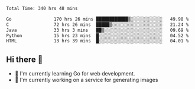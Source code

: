 <!--START_SECTION:waka-->

```txt
Total Time: 340 hrs 48 mins

Go                170 hrs 26 mins ████████████▒░░░░░░░░░░░░   49.98 %
C                 72 hrs 26 mins  █████▒░░░░░░░░░░░░░░░░░░░   21.24 %
Java              33 hrs 3 mins   ██▒░░░░░░░░░░░░░░░░░░░░░░   09.69 %
Python            15 hrs 23 mins  █░░░░░░░░░░░░░░░░░░░░░░░░   04.52 %
HTML              13 hrs 39 mins  █░░░░░░░░░░░░░░░░░░░░░░░░   04.01 %
```

<!--END_SECTION:waka-->

## Hi there 👋
- 🌱 I'm currently learning Go for web development.
- 🔭 I'm currently working on a service for generating images 

<!--
**prorok210/prorok210** is a ✨ _special_ ✨ repository because its `README.md` (this file) appears on your GitHub profile.

Here are some ideas to get you started:

- 🔭 I’m currently working on ...
- 🌱 I’m currently learning ...
- 👯 I’m looking to collaborate on ...
- 🤔 I’m looking for help with ...
- 💬 Ask me about ...
- 📫 How to reach me: ...
- 😄 Pronouns: ...
- ⚡ Fun fact: ...
-->

